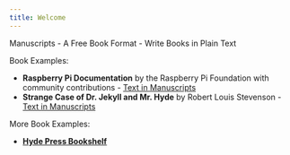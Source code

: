 ```yaml
---
title: Welcome
---
```


Manuscripts - A Free Book Format - Write Books in Plain Text 

Book Examples:

- **Raspberry Pi Documentation** by the Raspberry Pi Foundation with community contributions - [Text in Manuscripts](https://github.com/manuscripts/raspberrypi)
- **Strange Case of Dr. Jekyll and Mr. Hyde** by Robert Louis Stevenson - [Text in Manuscripts](https://github.com/manuscripts/dr-jekyll-and-mr-hyde)

More Book Examples:

- [**Hyde Press Bookshelf**](http://hydepress.github.io)
   
